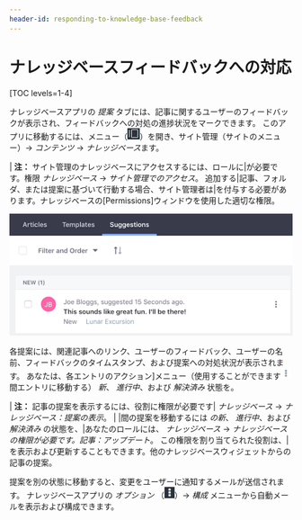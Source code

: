 ```yaml
---
header-id: responding-to-knowledge-base-feedback
---
```


# ナレッジベースフィードバックへの対応

[TOC levels=1-4]

ナレッジベースアプリの *提案* タブには、記事に関するユーザーのフィードバックが表示され、フィードバックへの対処の進捗状況をマークできます。 このアプリに移動するには、メニュー（![Menu](../../../../images/icon-menu.png)）を開き、サイト管理（サイトのメニュー）→ *コンテンツ* → *ナレッジベース*ます。

| **注：** サイト管理のナレッジベースにアクセスするには、ロールに|が必要です。権限 *ナレッジベース* → *サイト管理でのアクセス*。 追加する|記事、フォルダ、または提案に基づいて行動する場合、サイト管理者は|を付与する必要があります。ナレッジベースの[Permissions]ウィンドウを使用した適切な権限。

![図1：ナレッジベースの[提案]タブには、ユーザーがナレッジベースの記事に残した各フィードバックが表示されます。](../../../../images/kb-admin-suggestions.png)

各提案には、関連記事へのリンク、ユーザーのフィードバック、ユーザーの名前、フィードバックのタイムスタンプ、および提案への対処状況が表示されます。 あなたは、各エントリのアクション]メニュー（使用することができます![Actions](../../../../images/icon-actions.png)間エントリに移動する） *新*、 *進行中*、および *解決済み* 状態を。

| **注：** 記事の提案を表示するには、役割に権限が必要です| *ナレッジベース* → *ナレッジベース：提案の表示*。 | |間の提案を移動するには *の新*、 *進行中*、および *解決済み* の状態を、|あなたのロールには、 *ナレッジベース* → *ナレッジベースの権限が必要です。記事：アップデート*。 この権限を割り当てられた役割は、|を表示および更新することもできます。他のナレッジベースウィジェットからの記事の提案。

提案を別の状態に移動すると、変更をユーザーに通知するメールが送信されます。 ナレッジベースアプリの *オプション* （![Options](../../../../images/icon-options.png)）→ *構成* メニューから自動メールを表示および構成できます。
